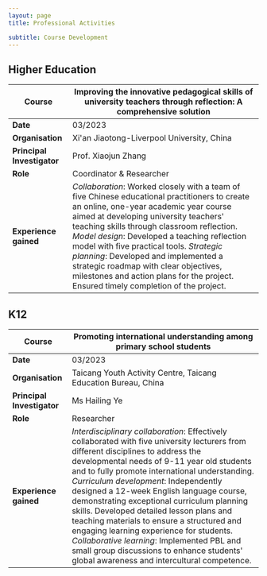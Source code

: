 ```yaml
---
layout: page
title: Professional Activities

subtitle: Course Development
---
```


## Higher Education
| **Course** | Improving the innovative pedagogical skills of university teachers through reflection: A comprehensive solution | 
| --- | ---|  
| **Date** | 03/2023 | 
| **Organisation** | Xi'an Jiaotong-Liverpool University, China | 
| **Principal Investigator** | Prof. Xiaojun Zhang | 
| **Role** | Coordinator & Researcher |
| **Experience gained** | *Collaboration*: Worked closely with a team of five Chinese educational practitioners to create an online, one-year academic year course aimed at developing university teachers' teaching skills through classroom reflection. *Model design*: Developed a teaching reflection model with five practical tools. *Strategic planning*: Developed and implemented a strategic roadmap with clear objectives, milestones and action plans for the project. Ensured timely completion of the project. |

## K12
| **Course** | Promoting international understanding among primary school students | 
| --- | --- |   
| **Date** | 03/2023 | 
| **Organisation** | Taicang Youth Activity Centre, Taicang Education Bureau, China | 
| **Principal Investigator** | Ms Hailing Ye| 
| **Role** | Researcher |
| **Experience gained** | *Interdisciplinary collaboration*: Effectively collaborated with five university lecturers from different disciplines to address the developmental needs of 9-11 year old students and to fully promote international understanding. *Curriculum development*: Independently designed a 12-week English language course, demonstrating exceptional curriculum planning skills. Developed detailed lesson plans and teaching materials to ensure a structured and engaging learning experience for students. *Collaborative learning*: Implemented PBL and small group discussions to enhance students' global awareness and intercultural competence. |
